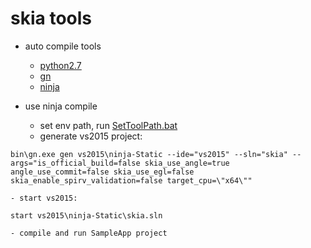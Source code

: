 # skia tools

- auto compile tools
	- [python2.7](python-2.7.15.amd64.msi)
	- [gn](gn.exe)
	- [ninja](ninja.exe)

- use ninja compile
	- set env path, run [SetToolPath.bat](SetToolPath.bat)
	- generate vs2015 project: 
```
bin\gn.exe gen vs2015\ninja-Static --ide="vs2015" --sln="skia" --args="is_official_build=false skia_use_angle=true angle_use_commit=false skia_use_egl=false skia_enable_spirv_validation=false target_cpu=\"x64\""
```
	- start vs2015: 
```
start vs2015\ninja-Static\skia.sln
```
	- compile and run SampleApp project



